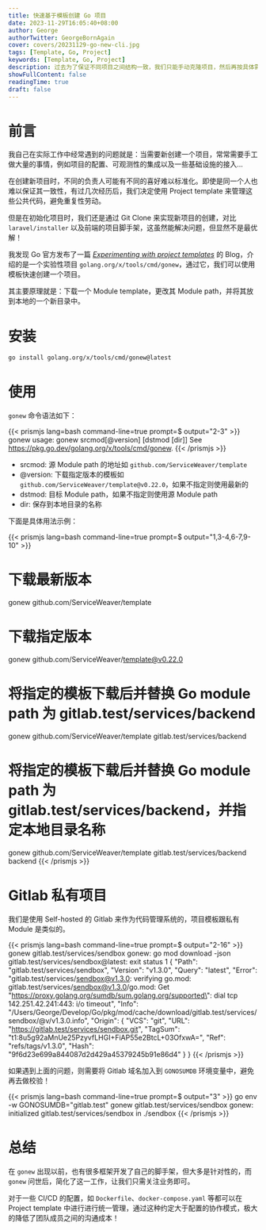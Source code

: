 ```yaml
---
title: 快速基于模板创建 Go 项目
date: 2023-11-29T16:05:40+08:00
author: George
authorTwitter: GeorgeBornAgain
cover: covers/20231129-go-new-cli.jpg
tags: [Template, Go, Project]
keywords: [Template, Go, Project]
description: 过去为了保证不同项目之间结构一致，我们只能手动克隆项目，然后再按具体需求进行增量修改，现在可以通过一个命令实现这些了...
showFullContent: false
readingTime: true
draft: false
---
```


# 前言

我自己在实际工作中经常遇到的问题就是：当需要新创建一个项目，常常需要手工做大量的事情，例如项目的配置、可观测性的集成以及一些基础设施的接入...

在创建新项目时，不同的负责人可能有不同的喜好难以标准化。即使是同一个人也难以保证其一致性，有过几次经历后，我们决定使用 Project template 来管理这些公共代码，避免重复性劳动。

但是在初始化项目时，我们还是通过 Git Clone 来实现新项目的创建，对比 `laravel/installer` 以及前端的项目脚手架，这虽然能解决问题，但显然不是最优解！

我发现 Go 官方发布了一篇 [*Experimenting with project templates*](https://go.dev/blog/gonew) 的 Blog，介绍的是一个实验性项目 `golang.org/x/tools/cmd/gonew`，通过它，我们可以使用模板快速创建一个项目。

其主要原理就是：下载一个 Module template，更改其 Module path，并将其放到本地的一个新目录中。

# 安装

```bash
go install golang.org/x/tools/cmd/gonew@latest
```

# 使用

`gonew` 命令语法如下：

{{< prismjs lang=bash command-line=true prompt=$ output="2-3" >}}
gonew
usage: gonew srcmod[@version] [dstmod [dir]]
See https://pkg.go.dev/golang.org/x/tools/cmd/gonew.
{{< /prismjs >}}

* srcmod:  源 Module path 的地址如 `github.com/ServiceWeaver/template`
* @version: 下载指定版本的模板如 `github.com/ServiceWeaver/template@v0.22.0`，如果不指定则使用最新的
* dstmod: 目标 Module path，如果不指定则使用源 Module path
* dir: 保存到本地目录的名称

下面是具体用法示例：

{{< prismjs lang=bash command-line=true prompt=$ output="1,3-4,6-7,9-10" >}}
# 下载最新版本
gonew github.com/ServiceWeaver/template

# 下载指定版本
gonew github.com/ServiceWeaver/template@v0.22.0

# 将指定的模板下载后并替换 Go module path 为 gitlab.test/services/backend
gonew github.com/ServiceWeaver/template gitlab.test/services/backend

# 将指定的模板下载后并替换 Go module path 为 gitlab.test/services/backend，并指定本地目录名称
gonew github.com/ServiceWeaver/template gitlab.test/services/backend backend
{{< /prismjs >}}

# Gitlab 私有项目

我们是使用 Self-hosted 的 Gitlab 来作为代码管理系统的，项目模板跟私有 Module 是类似的。

{{< prismjs lang=bash command-line=true prompt=$ output="2-16" >}}
gonew gitlab.test/services/sendbox
gonew: go mod download -json gitlab.test/services/sendbox@latest: exit status 1
{
	"Path": "gitlab.test/services/sendbox",
	"Version": "v1.3.0",
	"Query": "latest",
	"Error": "gitlab.test/services/sendbox@v1.3.0: verifying go.mod: gitlab.test/services/sendbox@v1.3.0/go.mod: Get \"https://proxy.golang.org/sumdb/sum.golang.org/supported\": dial tcp 142.251.42.241:443: i/o timeout",
	"Info": "/Users/George/Develop/Go/pkg/mod/cache/download/gitlab.test/services/sendbox/@v/v1.3.0.info",
	"Origin": {
		"VCS": "git",
		"URL": "https://gitlab.test/services/sendbox.git",
		"TagSum": "t1:8u5g92aMnUe25PzyvfLHGI+FiAP55e2BtcL+03OfxwA=",
		"Ref": "refs/tags/v1.3.0",
		"Hash": "9f6d23e699a844087d2d429a45379245b91e86d4"
	}
}
{{< /prismjs >}}

如果遇到上面的问题，则需要将 Gitlab 域名加入到 `GONOSUMDB` 环境变量中，避免再去做校验！

{{< prismjs lang=bash command-line=true prompt=$ output="3" >}}
go env -w GONOSUMDB="gitlab.test"
gonew gitlab.test/services/sendbox
gonew: initialized gitlab.test/services/sendbox in ./sendbox
{{< /prismjs >}}

# 总结

在 `gonew` 出现以前，也有很多框架开发了自己的脚手架，但大多是针对性的，而 `gonew` 问世后，简化了这一工作，让我们只需关注业务即可。

对于一些 CI/CD 的配置，如 `Dockerfile`、`docker-compose.yaml` 等都可以在 Project template 中进行进行统一管理，通过这种约定大于配置的协作模式，极大的降低了团队成员之间的沟通成本！
